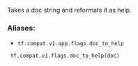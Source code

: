 Takes a doc string and reformats it as help.
### Aliases:
- `tf.compat.v1.app.flags.doc_to_help`

```
 tf.compat.v1.flags.doc_to_help(doc)
```
